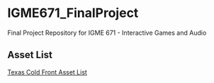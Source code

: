 # IGME671_FinalProject

Final Project Repository for IGME 671 - Interactive Games and Audio

## Asset List

[Texas Cold Front Asset 
List](https://docs.google.com/spreadsheets/d/1HxC3fCtH5MmDhJSmDqWJmUWm-R6BRqZuRASR6vePng0/edit?usp=sharing)
